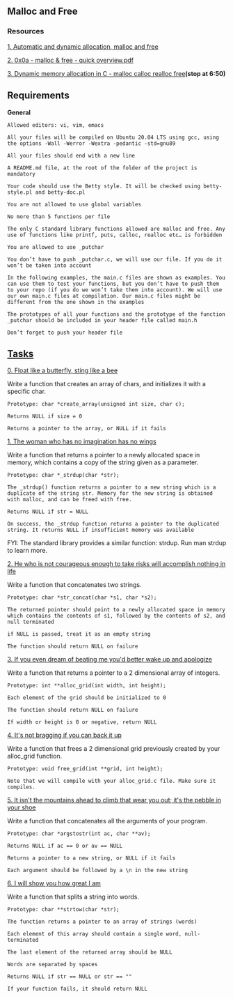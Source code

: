 ## Malloc and Free
### Resources

[1. Automatic and dynamic allocation, malloc and free](https://intranet.alxswe.com/concepts/62)

[2. 0x0a - malloc & free - quick overview.pdf](https://intranet.alxswe.com/rltoken/7q6RmWq86XkUhvmlhrg9bg)

[3. Dynamic memory allocation in C - malloc calloc realloc free](https://intranet.alxswe.com/rltoken/pfGb2oVIYLO_1a8jtFGQYw)**(stop at 6:50)**

## Requirements

**General**


    Allowed editors: vi, vim, emacs

    All your files will be compiled on Ubuntu 20.04 LTS using gcc, using the options -Wall -Werror -Wextra -pedantic -std=gnu89

    All your files should end with a new line

    A README.md file, at the root of the folder of the project is mandatory

    Your code should use the Betty style. It will be checked using betty-style.pl and betty-doc.pl

    You are not allowed to use global variables

    No more than 5 functions per file

    The only C standard library functions allowed are malloc and free. Any use of functions like printf, puts, calloc, realloc etc… is forbidden

    You are allowed to use _putchar

    You don’t have to push _putchar.c, we will use our file. If you do it won’t be taken into account

    In the following examples, the main.c files are shown as examples. You can use them to test your functions, but you don’t have to push them to your repo (if you do we won’t take them into account). We will use our own main.c files at compilation. Our main.c files might be different from the one shown in the examples

    The prototypes of all your functions and the prototype of the function _putchar should be included in your header file called main.h

    Don’t forget to push your header file
## [Tasks](https://github.com/MakoriNyachaki/alx-low_level_programming/tree/main/0x0B-malloc_free)

[0. Float like a butterfly, sting like a bee](https://github.com/MakoriNyachaki/alx-low_level_programming/blob/main/0x0B-malloc_free/0-create_array.c)

Write a function that creates an array of chars, and initializes it with a specific char.

    Prototype: char *create_array(unsigned int size, char c);

    Returns NULL if size = 0

    Returns a pointer to the array, or NULL if it fails

[1. The woman who has no imagination has no wings](https://github.com/MakoriNyachaki/alx-low_level_programming/blob/main/0x0B-malloc_free/1-strdup.c)

Write a function that returns a pointer to a newly allocated space in memory, which contains a copy of the string given as a parameter.

    Prototype: char *_strdup(char *str);

    The _strdup() function returns a pointer to a new string which is a duplicate of the string str. Memory for the new string is obtained with malloc, and can be freed with free.

    Returns NULL if str = NULL

    On success, the _strdup function returns a pointer to the duplicated string. It returns NULL if insufficient memory was available

FYI: The standard library provides a similar function: strdup. Run man strdup to learn more.

[2. He who is not courageous enough to take risks will accomplish nothing in life](https://github.com/MakoriNyachaki/alx-low_level_programming/blob/main/0x0B-malloc_free/2-str_concat.c)

Write a function that concatenates two strings.

    Prototype: char *str_concat(char *s1, char *s2);

    The returned pointer should point to a newly allocated space in memory which contains the contents of s1, followed by the contents of s2, and null terminated

    if NULL is passed, treat it as an empty string

    The function should return NULL on failure

[3. If you even dream of beating me you'd better wake up and apologize](https://github.com/MakoriNyachaki/alx-low_level_programming/blob/main/0x0B-malloc_free/3-alloc_grid.c)

Write a function that returns a pointer to a 2 dimensional array of integers.

    Prototype: int **alloc_grid(int width, int height);

    Each element of the grid should be initialized to 0

    The function should return NULL on failure

    If width or height is 0 or negative, return NULL

[4. It's not bragging if you can back it up](https://github.com/MakoriNyachaki/alx-low_level_programming/blob/main/0x0B-malloc_free/4-free_grid.c)

Write a function that frees a 2 dimensional grid previously created by your alloc_grid function.

    Prototype: void free_grid(int **grid, int height);

    Note that we will compile with your alloc_grid.c file. Make sure it compiles.

[5. It isn't the mountains ahead to climb that wear you out; it's the pebble in your shoe ](https://github.com/MakoriNyachaki/alx-low_level_programming/blob/main/0x0B-malloc_free/100-argstostr.c)

Write a function that concatenates all the arguments of your program.

    Prototype: char *argstostr(int ac, char **av);

    Returns NULL if ac == 0 or av == NULL

    Returns a pointer to a new string, or NULL if it fails

    Each argument should be followed by a \n in the new string

[6. I will show you how great I am](https://github.com/MakoriNyachaki/alx-low_level_programming/blob/main/0x0B-malloc_free/101-strtow.c)

Write a function that splits a string into words.

    Prototype: char **strtow(char *str);

    The function returns a pointer to an array of strings (words)

    Each element of this array should contain a single word, null-terminated

    The last element of the returned array should be NULL

    Words are separated by spaces

    Returns NULL if str == NULL or str == ""

    If your function fails, it should return NULL

